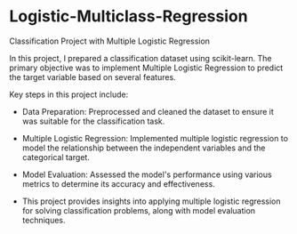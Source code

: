 # Logistic-Multiclass-Regression
Classification Project with Multiple Logistic Regression

In this project, I prepared a classification dataset using scikit-learn. The primary objective was to implement Multiple Logistic Regression to predict the target variable based on several features.

Key steps in this project include:

* Data Preparation: Preprocessed and cleaned the dataset to ensure it was suitable for the classification task.

* Multiple Logistic Regression: Implemented multiple logistic regression to model the relationship between the independent variables and the categorical target.

* Model Evaluation: Assessed the model's performance using various metrics to determine its accuracy and effectiveness.

* This project provides insights into applying multiple logistic regression for solving classification problems, along with model evaluation techniques.



